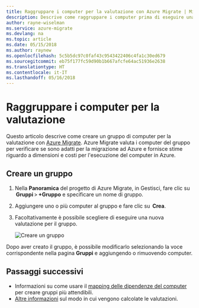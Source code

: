 ```yaml
---
title: Raggruppare i computer per la valutazione con Azure Migrate | Microsoft Docs
description: Descrive come raggruppare i computer prima di eseguire una valutazione con il servizio Azure Migrate.
author: rayne-wiselman
ms.service: azure-migrate
ms.devlang: na
ms.topic: article
ms.date: 05/15/2018
ms.author: raynew
ms.openlocfilehash: 5c5b5dc97c0faf43c9543422406c4fa1c30ed679
ms.sourcegitcommit: eb75f177fc59d90b1b667afcfe64ac51936e2638
ms.translationtype: HT
ms.contentlocale: it-IT
ms.lasthandoff: 05/16/2018
---
```

# <a name="group-machines-for-assessment"></a>Raggruppare i computer per la valutazione

Questo articolo descrive come creare un gruppo di computer per la valutazione con [Azure Migrate](migrate-overview.md). Azure Migrate valuta i computer del gruppo per verificare se sono adatti per la migrazione ad Azure e fornisce stime riguardo a dimensioni e costi per l'esecuzione del computer in Azure.


## <a name="create-a-group"></a>Creare un gruppo

1. Nella **Panoramica** del progetto di Azure Migrate, in Gestisci, fare clic su  **Gruppi** > **+Gruppo** e specificare un nome di gruppo.
2. Aggiungere uno o più computer al gruppo e fare clic su  **Crea**. 
3. Facoltativamente è possibile scegliere di eseguire una nuova valutazione per il gruppo. 

    ![Creare un gruppo](./media/how-to-create-a-group/create-group.png)

Dopo aver creato il gruppo, è possibile modificarlo selezionando la voce corrispondente nella pagina **Gruppi** e aggiungendo o rimuovendo computer.

## <a name="next-steps"></a>Passaggi successivi

- Informazioni su come usare il [mapping delle dipendenze del computer](how-to-create-group-machine-dependencies.md) per creare gruppi più attendibili.
- [Altre informazioni](concepts-assessment-calculation.md) sul modo in cui vengono calcolate le valutazioni.
